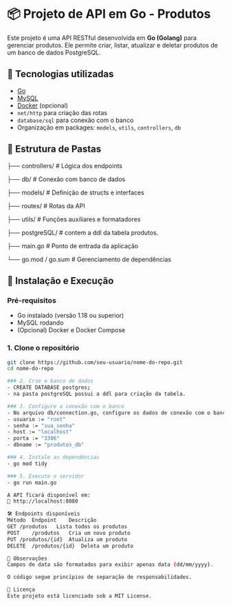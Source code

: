 # 📦 Projeto de API em Go - Produtos

Este projeto é uma API RESTful desenvolvida em **Go (Golang)** para gerenciar produtos. Ele permite criar, listar, atualizar e deletar produtos de um banco de dados PostgreSQL.

## 🚀 Tecnologias utilizadas

- [Go](https://golang.org/)
- [MySQL](https://www.mysql.com/)
- [Docker](https://www.docker.com/) (opcional)
- `net/http` para criação das rotas
- `database/sql` para conexão com o banco
- Organização em packages: `models`, `utils`, `controllers`, `db`

## 📁 Estrutura de Pastas

├── controllers/ # Lógica dos endpoints

├── db/ # Conexão com banco de dados

├── models/ # Definição de structs e interfaces

├── routes/ # Rotas da API

├── utils/ # Funções auxiliares e formatadores

├── postgreSQL/ # contem a ddl da tabela produtos.

├── main.go # Ponto de entrada da aplicação

└── go.mod / go.sum # Gerenciamento de dependências


## 🔧 Instalação e Execução

### Pré-requisitos

- Go instalado (versão 1.18 ou superior)
- MySQL rodando
- (Opcional) Docker e Docker Compose

### 1. Clone o repositório

```bash
git clone https://github.com/seu-usuario/nome-do-repo.git
cd nome-do-repo

### 2. Crie o banco de dados
- CREATE DATABASE postgres;
- na pasta postgreSQL possui a ddl para criação da tabela.

### 3. Configure a conexão com o banco
- No arquivo db/connection.go, configure os dados de conexão com o banco:
- usuario := "root"
- senha := "sua_senha"
- host := "localhost"
- porta := "3306"
- dbname := "produtos_db"

### 4. Instale as dependências
- go mod tidy

### 5. Execute o servidor
- go run main.go

A API ficará disponível em:
📍 http://localhost:8080

🛠️ Endpoints disponíveis
Método	Endpoint	Descrição
GET	/produtos	Lista todos os produtos
POST	/produtos	Cria um novo produto
PUT	/produtos/{id}	Atualiza um produto
DELETE	/produtos/{id}	Deleta um produto

📌 Observações
Campos de data são formatados para exibir apenas data (dd/mm/yyyy).

O código segue princípios de separação de responsabilidades.

📄 Licença
Este projeto está licenciado sob a MIT License.
